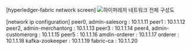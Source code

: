 [hyperledger-fabric network screen] 
![하이퍼레저 네트워크 전체 구성도](https://user-images.githubusercontent.com/24874209/76378696-6985b700-6391-11ea-9352-8b9161a4a0eb.jpg)

[network ip configuration]
peer0, admin-salesorg : 10.1.1.11
peer1 : 10.1.1.12
peer2, admin-merchantorg : 10.1.1.13
peer3 : 10.1.1.14
peer4, admin-customerorg : 10.1.1.15
peer5 : 10.1.1.16
amdin-orderer : 10.1.1.17
orderer : 10.1.1.18
kafka-zookeeper : 10.1.1.19
fabric-ca : 10.1.1.20
